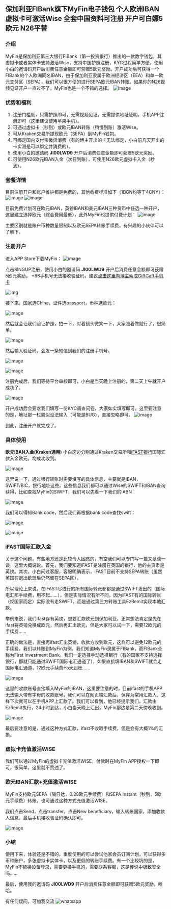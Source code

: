 ## 保加利亚FIBank旗下MyFin电子钱包 个人欧洲IBAN 虚拟卡可激活Wise 全套中国资料可注册 开户可白嫖5欧元 N26平替 

### 介绍
MyFin是保加利亚第三大银行FIBank（第一投资银行）推出的一款数字钱包，其虚拟卡或者实体卡支持激活Wise，支持中国护照注册，KYC过程简单方便，使用小白的邀请码开户后消费任意金额即可获赠5欧元奖励。开户成功后可获得一个FIBank的个人欧洲同名IBAN，由于保加利亚隶属于欧洲经济区（EEA）和单一欧元支付区（SEPA），我们可以很方便的进行SEPA欧元IBAN转账。如果你的N26视频见证开户一直过不了，MyFin也是一个不错的选择。
![image](https://github.com/user-attachments/assets/e6fa5961-072a-40fc-a07f-52c31958dfc9)

### 优势和福利

1. 注册门槛低，只需护照即可，无需视频见证，无需提供地址证明，手机APP注册即可（这里建议使用苹果手机）。
2. 可通过虚拟卡（秒到）或欧元IBAN转账（稍慢到账）激活Wise。
3. 可从Kraken交易所提现欧元（SEPA）到MyFin钱包。
4. 可绑定国内支付宝微信消费（有的博主开出的卡无法绑定，小白前几天开出的卡实测是可以绑定并消费的）。
5. 使用小白的邀请码 **JI00LWD9** 开户后消费任意金额即可获赠5欧元奖励。
6. 可使用N26欧元IBAN入金（次日到账），可使用N26欧元虚拟卡入金（秒到）。

### 套餐详情
目前注册开户和账户维护都是免费的，其他收费标准如下（1BGN约等于4CNY）：
![image](https://github.com/user-attachments/assets/8eb1e0cb-9c02-42fd-b405-82ed6bee305f)
![image](https://github.com/user-attachments/assets/68c90428-6498-4056-a25e-b91a6f959aaa)

目前免费计划可在欧元IBAN，英镑IBAN和美元IBAN三种货币中任选一种开户，这里建立选择欧元（综合费用最低），此外MyFin也提供付费计划：
![image](https://github.com/user-attachments/assets/9085c7a8-26a7-4798-a700-69b2c73d2fdb)

主要区别就是账户币种数量限制以及欧元SEPA转账手续费，有兴趣的小伙伴可以了解下。

### 注册开户
进入APP Store下载MyFin：
![image](https://github.com/user-attachments/assets/63b39ae8-6350-4697-8f1c-4f60ad6263d2)

点击SINGUP注册，使用小白的邀请码 **JI00LWD9**  开户后消费任意金额即可获赠5欧元奖励。
+86手机号无法接收验证码，建议[点击这里向博主索取GiffGaff手机卡](/post/Giffgaff-ying-guo-shou-ji-qia-ji-huo-guo-cheng-he-zhu-yi-shi-xiang.html)
 
![img](https://github.com/user-attachments/assets/486892df-dab4-419e-8012-337379508413)


接下来，国家选China，证件选passport，币种选欧元：

![image](https://github.com/user-attachments/assets/a5062834-6251-4f69-a1b5-382bbaffa0dd)

然后就会让我们验证护照，拍一下，对着镜头微笑一下，大家照着做就行了，很简单。

![image](https://github.com/user-attachments/assets/fddebc35-f80b-41db-be01-4cfce1e936d7)

然后输入验证码，会发一条短信到我们的注册手机号。

![image](https://github.com/user-attachments/assets/dabd9072-e5a1-4c38-b1cc-192b2e812110)

![image](https://github.com/user-attachments/assets/f50c1217-5833-40da-9b8e-03f30b52ea3e)

注册完成后，我们等待平台审核即可，小白是当天晚上注册的，第二天上午就开户成功了。

![image](https://github.com/user-attachments/assets/8dab50bb-db0c-42d8-8435-66673f5e9f92)

开户成功后会要求我们填写一份KYC调查问卷，大家如实填写即可。这里要注意的是，地址那一栏貌似没法输入（可能是BUG），直接忽略即可。
![image](https://github.com/user-attachments/assets/31132de1-31c6-443f-8e69-092d0960b2e2)

 到此，注册开户就完成了。

### 具体使用
**欧元IBAN入金(Kraken通用)**
小白这边分别通过Kraken交易所和[iFAST银行](https://nb.asy.cc/post/iFAST%20Global%20Bank%20-yi-feng-huan-qiu-yin-xing-kai-hu-jing-yan-fen-xiang-%20-ti-gong-ying-bang-yin-xing-zhang-hu.html)国际汇款入金欧元，均成功收到。

![image](https://github.com/user-attachments/assets/79662bdf-2f29-49f8-9c8a-0a07d43aac07)

这里说一下，通过银行转账时需要填写的具体信息，主要就是IBAN，SWIFT/BIC，银行地址这些。这些信息我们都可以通过Wise的SWIFT和IBAN查询获得，比如查找MyFin的SWIFT，我们可以先看一下我们的IABN：

![image](https://github.com/user-attachments/assets/b9dc4df4-7911-4c7b-9158-ea520498a8ba)

我们可以得知Bank code，然后我们再根据bank code查找swift：

![image](https://github.com/user-attachments/assets/e20960da-4fc4-4404-96f7-966a552a2849)

![image](https://github.com/user-attachments/assets/6f739570-8f84-4054-9104-95f056cbc185)

### iFAST国际汇款入金
关于这个问题，有些地方还是比较令人困惑的，有空我们可以专门写一篇文章谈一谈，这里大概说说。首先，我们要知道iFAST是注册在英国的银行，他的主货币是英镑。其次，小白问过客服，客服明确表示，iFAST目前不支持SEPA转账（虽然英国在退出欧盟后仍然留在SEPA区）。

所以理论上来说，在iFAST尽进行的所有国际转账都都是通过SWIFT发出的（国际电汇那手续费，用不起……），但是实际情况有所不同，因为iFAST有的国际转账（视国家而定）实际没有走SWIFT，而是通过第三方转账工具EzRemit实现本地汇款。

举例来说，我们ifast存有英镑，想要汇款欧元到保加利亚，正常想法肯定是先在ifast将英镑兑换成欧元，然后再汇出欧元，但是大家可以试一下，需要12欧元的手续费……

正确的做法是，直接再ifast汇出英镑，收款方收到欧元，这样可以避免12欧元的手续费，我们以转账到MyFin为例。我们知道MyFin隶属于FIBank，而FIBank全称为First Investment Bank。我们一定选择手动选择银行（有的国家不支持选择银行，那就只能通过SWIFT国际电汇通道了），如果直接填IBAN和SWIFT就会走国际电汇通道，12欧元手续费+5天到账……

![image](https://github.com/user-attachments/assets/1a0aa5e4-089f-4496-8bf0-70f8b8b78b0a)

这里的收款账号直接填入MyFin的IBAN，这里要注意的时，目前ifast的手机APP无法输入带有字母的收款账号，我们可以在网页端汇款后，保存为常用汇款人，这样下次就可以在手机APP上汇款了。我们可以看到，他已经提示我们，汇款由EzRemit执行，24小时到达，小白当天晚上汇出，MyFin那边是第二天傍晚收到。

![image](https://github.com/user-attachments/assets/39c79791-de2c-44a2-8298-4f4ffeee1b84)

最后要注意的是，通过这种方式汇款，ifast不收取手续费，但是会有大概1%的汇损。

### 虚拟卡充值激活WISE
我们可以通过MyFin的虚拟卡充值激活WISE，付款时在MyFin APP授权一下即可，很简单，这里就不赘述了。

### 欧元IBAN汇款+充值激活WISE
MyFin支持欧元SEPA（隔日达，0.28欧元手续费）和SEPA Instant（秒到，5欧元手续费）转账，也可通过这种方式充值激活WISE。

我们点击Send，点击transfer，点击New beneficiary，输入转账国家，添加收款人信息，最后手机接收验证码确认即可。

![image](https://github.com/user-attachments/assets/23b01e4a-459f-4234-8856-611b56008a3f)

### 小结
使用下来，体验还是不错的，重度使用的可以尝试他家会员订阅计划，可以获得多币种账户，多张虚拟卡实体卡，以及更低的转账手续费。有一个比较坑的是，MyFin不能换设备登录，需要更换手机的，需要联系客服，这是传说中极致安全吗……

最后，使用我的邀请码  **JI00LWD9**  开户后消费任意金额即可获赠5欧元奖励，哈哈。

有任何疑问，可加我交流
![whatsapp](https://github.com/user-attachments/assets/dc5c7a78-b4dc-4fda-805a-796418a7090f)
